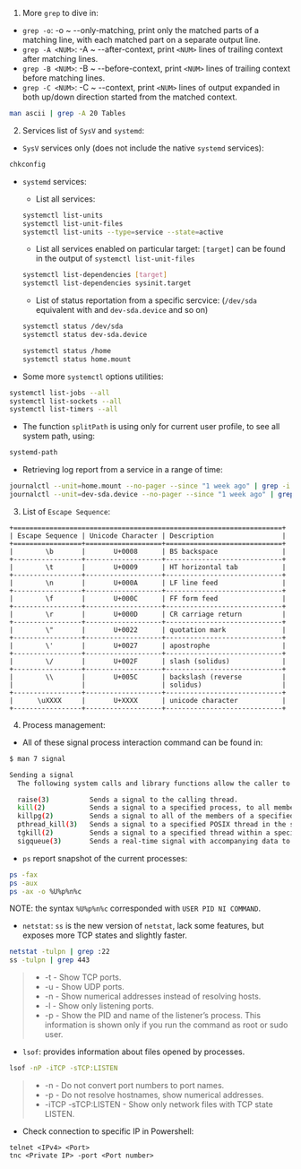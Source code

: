 1. More `grep` to dive in:

- `grep -o`: -o ~ --only-matching, print only the matched parts of a matching line, with each matched part on a separate output line.
- `grep -A <NUM>`: -A ~ --after-context, print `<NUM>` lines of trailing context after matching lines.
- `grep -B <NUM>`: -B ~ --before-context, print `<NUM>` lines of trailing context before matching lines.
- `grep -C <NUM>`: -C ~ --context, print `<NUM>` lines of output expanded in both up/down direction started from the matched context.

```bash
man ascii | grep -A 20 Tables
```

2. Services list of `SysV` and `systemd`:

- `SysV` services only (does not include the native `systemd` services):

```bash
chkconfig
```

- `systemd` services:

  + List all services:

  ```bash
  systemctl list-units
  systemctl list-unit-files
  systemctl list-units --type=service --state=active
  ```

  + List all services enabled on particular target: `[target]` can be found in the output of `systemctl list-unit-files`

  ```bash
  systemctl list-dependencies [target]
  systemctl list-dependencies sysinit.target
  ```

  + List of status reportation from a specific sercvice: (`/dev/sda` equivalent with and `dev-sda.device` and so on)

  ```bash
  systemctl status /dev/sda
  systemctl status dev-sda.device

  systemctl status /home
  systemctl status home.mount
  ```

- Some more `systemctl` options utilities:

```bash
systemctl list-jobs --all
systemctl list-sockets --all
systemctl list-timers --all
```

- The function `splitPath` is using only for current user profile, to see all system path, using:

```bash
systemd-path
```

- Retrieving log report from a service in a range of time:

```bash
journalctl --unit=home.mount --no-pager --since "1 week ago" | grep -i error
journalctl --unit=dev-sda.device --no-pager --since "1 week ago" | grep -i error
```

3. List of `Escape Sequence`:

```
+===================================================================+
| Escape Sequence | Unicode Character | Description                 |
+=================+===================+=============================+
|        \b       |       U+0008      | BS backspace                |
+-----------------+-------------------+-----------------------------+
|        \t       |       U+0009      | HT horizontal tab           |
+-----------------+-------------------+-----------------------------+
|        \n       |       U+000A      | LF line feed                |
+-----------------+-------------------+-----------------------------+
|        \f       |       U+000C      | FF form feed                |
+-----------------+-------------------+-----------------------------+
|        \r       |       U+000D      | CR carriage return          |
+-----------------+-------------------+-----------------------------+
|        \"       |       U+0022      | quotation mark              |
+-----------------+-------------------+-----------------------------+
|        \'       |       U+0027      | apostrophe                  |
+-----------------+-------------------+-----------------------------+
|        \/       |       U+002F      | slash (solidus)             |
+-----------------+-------------------+-----------------------------+
|        \\       |       U+005C      | backslash (reverse          |
|                 |                   | solidus)                    |
+-----------------+-------------------+-----------------------------+
|      \uXXXX     |       U+XXXX      | unicode character           |
+-----------------+-------------------+-----------------------------+
```

4. Process management:

- All of these signal process interaction command can be found in:

```bash
$ man 7 signal

Sending a signal
  The following system calls and library functions allow the caller to send a signal:

  raise(3)          Sends a signal to the calling thread.
  kill(2)           Sends a signal to a specified process, to all members of a specified process group, or to all processes on the system.
  killpg(2)         Sends a signal to all of the members of a specified process group.
  pthread_kill(3)   Sends a signal to a specified POSIX thread in the same process as the caller.
  tgkill(2)         Sends a signal to a specified thread within a specific process.  (This is the system call used to implement pthread_kill(3).)
  sigqueue(3)       Sends a real-time signal with accompanying data to a specified process.
```

- `ps` report snapshot of the current processes:

```bash
ps -fax
ps -aux
ps -ax -o %U%p%n%c
```

NOTE: the syntax `%U%p%n%c` corresponded with `USER PID NI COMMAND`.

- `netstat`: `ss` is the new version of `netstat`, lack some features, but exposes more TCP states and slightly faster.

```bash
netstat -tulpn | grep :22
ss -tulpn | grep 443
```

  > + -t - Show TCP ports.
  > + -u - Show UDP ports.
  > + -n - Show numerical addresses instead of resolving hosts.
  > + -l - Show only listening ports.
  > + -p - Show the PID and name of the listener’s process. This information is shown only if you run the command as root or sudo user.

- `lsof`: provides information about files opened by processes.

```bash
lsof -nP -iTCP -sTCP:LISTEN
```

  > + -n - Do not convert port numbers to port names.
  > + -p - Do not resolve hostnames, show numerical addresses.
  > + -iTCP -sTCP:LISTEN - Show only network files with TCP state LISTEN.

- Check connection to specific IP in Powershell:

```pwsh
telnet <IPv4> <Port>
tnc <Private IP> -port <Port number>
```
